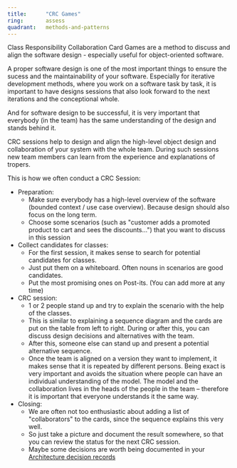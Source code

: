 ```yaml
---
title:      "CRC Games"
ring:       assess
quadrant:   methods-and-patterns
---
```


Class Responsibility Collaboration Card Games are a method to discuss and align the software design - especially useful for object-oriented software.

A proper software design is one of the most important things to ensure the sucess and the maintainability of your software.
Especially for iterative development methods, where you work on a software task by task, it is important to have designs sessions that also look forward to the next iterations and the conceptional whole.

And for software design to be successful, it is very important that everybody (in the team) has the same understanding of the design and stands behind it.

CRC sessions help to design and align the high-level object design and collaboration of your system with the whole team. During such sessions new team members can learn from the experience and explanations of tropers.

This is how we often conduct a CRC Session:
- Preparation:
  - Make sure everybody has a high-level overview of the software (bounded context / use case overview). Because design should also focus on the long term.
  - Choose some scenarios (such as "customer adds a promoted product to cart and sees the discounts...") that you want to discuss in this session
- Collect candidates for classes:
  - For the first session, it makes sense to search for potential candidates for classes.
  - Just put them on a whiteboard. Often nouns in scenarios are good candidates.
  - Put the most promising ones on Post-its. (You can add more at any time)
- CRC session:
  - 1 or 2 people stand up and try to explain the scenario with the help of the classes.
  - This is similar to explaining a sequence diagram and the cards are put on the table from left to right. During or after this, you can discuss design decisions and alternatives with the team.
  - After this, someone else can stand up and present a potential alternative sequence.
  - Once the team is aligned on a version they want to implement, it makes sense that it is repeated by different persons. Being exact is very important and avoids the situation where people can have an individual understanding of the model. The model and the collaboration lives in the heads of the people in the team – therefore it is important that everyone understands it the same way.
- Closing:
  - We are often not too enthusiastic about adding a list of "collaborators" to the cards, since the sequence explains this very well.
  - So just take a picture and document the result somewhere, so that you can review the status for the next CRC session.
  - Maybe some decisions are worth being documented in your [Architecture decision records](/methods-and-patterns/adr/)
  